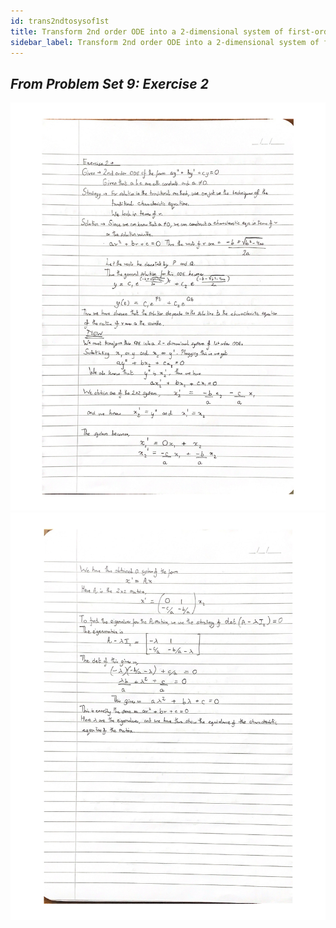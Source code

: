 ```yaml
---
id: trans2ndtosysof1st
title: Transform 2nd order ODE into a 2-dimensional system of first-order ODEs
sidebar_label: Transform 2nd order ODE into a 2-dimensional system of first-order ODEs
---
```

## *From Problem Set 9: Exercise 2*
![Transform2ndtoSysOf1stp1](../assets/Transform2ndtoSysOf1stp1.jpg)
![Transform2ndtoSysOf1stp2](../assets/Transform2ndtoSysOf1stp2.jpg)